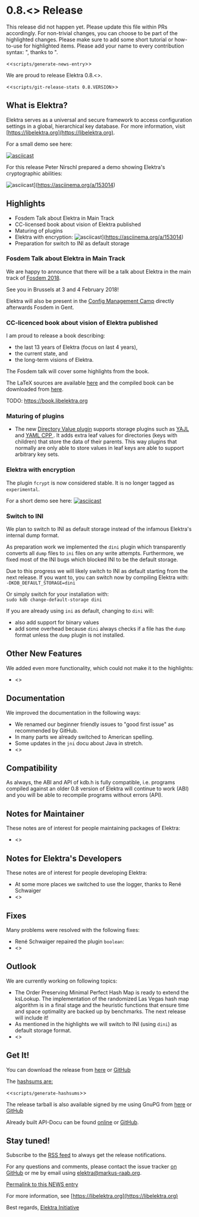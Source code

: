 # 0.8.<<VERSION>> Release

This release did not happen yet.
Please update this file within PRs accordingly.
For non-trivial changes, you can choose to be
part of the highlighted changes. Please make
sure to add some short tutorial or how-to-use
for highlighted items.
Please add your name to every contribution
syntax: ", thanks to <myname>".


<<`scripts/generate-news-entry`>>

We are proud to release Elektra 0.8.<<VERSION>>.

<<`scripts/git-release-stats 0.8.VERSION`>>

## What is Elektra?

Elektra serves as a universal and secure framework to access
configuration settings in a global, hierarchical key database.
For more information, visit [https://libelektra.org](https://libelektra.org).

For a small demo see here:

[![asciicast](https://asciinema.org/a/cantr04assr4jkv8v34uz9b8r.png)](https://asciinema.org/a/cantr04assr4jkv8v34uz9b8r)

For this release Peter Nirschl prepared a demo showing Elektra's cryptographic abilities:

![asciicast](https://asciinema.org/a/153014.png)](https://asciinema.org/a/153014)


## Highlights

- Fosdem Talk about Elektra in Main Track
- CC-licensed book about vision of Elektra published
- Maturing of plugins
- Elektra with encryption: 
  ![asciicast](https://asciinema.org/a/153014.png)](https://asciinema.org/a/153014)
- Preparation for switch to INI as default storage

### Fosdem Talk about Elektra in Main Track

We are happy to announce that there will be a talk about
Elektra in the main track of [Fosdem 2018](https://fosdem.org/2018).

See you in Brussels at 3 and 4 February 2018!

Elektra will also be present in the [Config Management Camp](http://cfgmgmtcamp.eu/)
directly afterwards Fosdem in Gent.

### CC-licenced book about vision of Elektra published

I am proud to release a book describing:

- the last 13 years of Elektra (focus on last 4 years),
- the current state, and
- the long-term visions of Elektra.

The Fosdem talk will cover some highlights from the book.

The LaTeX sources are available [here](https://github.com/ElektraInitiative/book)
and the compiled book can be downloaded from [here](https://github.com/ElektraInitiative/book/raw/master/book/book.pdf).

TODO: https://book.libelektra.org

### Maturing of plugins

- The new [Directory Value plugin](https://www.libelektra.org/plugins/directoryvalue) supports storage plugins such as [YAJL](https://www.libelektra.org/plugins/yajl) and [YAML CPP ](https://www.libelektra.org/plugins/yamlcpp). It adds extra leaf values for directories (keys with children) that store the data of their parents. This way plugins that normally are only able to store values in leaf keys are able to support arbitrary key sets.

### Elektra with encryption

The plugin `fcrypt` is now considered stable. It is no longer tagged as `experimental`.

For a short demo see here: [![asciicast](https://asciinema.org/a/153014.png)](https://asciinema.org/a/153014)

### Switch to INI

We plan to switch to INI as default storage instead of the infamous
Elektra's internal dump format.

As preparation work we implemented the `dini` plugin which transparently
converts all `dump` files to `ini` files on any write attempts.
Furthermore, we fixed most of the INI bugs which blocked INI to be the
default storage.

Due to this progress we will likely switch to INI as default starting
from the next release. If you want to, you can switch now by compiling
Elektra with:<br>
`-DKDB_DEFAULT_STORAGE=dini`

Or simply switch for your installation with:<br>
`sudo kdb change-default-storage dini`

If you are already using `ini` as default, changing to `dini` will:

- also add support for binary values
- add some overhead because `dini` always checks if a file has the `dump`
  format unless the `dump` plugin is not installed.

## Other New Features

We added even more functionality, which could not make it to the highlights:

- <<TODO>>

## Documentation

We improved the documentation in the following ways:

- We renamed our beginner friendly issues to "good first issue" as recommended
  by GitHub.
- In many parts we already switched to American spelling.
- Some updates in the `jni` docu about Java in stretch.
- <<TODO>>

## Compatibility

As always, the ABI and API of kdb.h is fully compatible, i.e. programs
compiled against an older 0.8 version of Elektra will continue to work
(ABI) and you will be able to recompile programs without errors (API).

## Notes for Maintainer

These notes are of interest for people maintaining packages of Elektra:

- <<TODO>>

## Notes for Elektra's Developers

These notes are of interest for people developing Elektra:

- At some more places we switched to use the logger, thanks to René Schwaiger
- <<TODO>>

## Fixes

Many problems were resolved with the following fixes:

- René Schwaiger repaired the plugin `boolean`:
- <<TODO>>

## Outlook

We are currently working on following topics:

- The Order Preserving Minimal Perfect Hash Map is ready to extend the ksLookup. The implementation of the randomized Las Vegas hash map
  algorithm is in a final stage and the heuristic functions that ensure time and space optimality are backed up by benchmarks.
  The next release will include it!
- As mentioned in the highlights we will switch to INI (using `dini`) as default storage format.
- <<TODO>>

## Get It!

You can download the release from [here](https://www.libelektra.org/ftp/elektra/releases/elektra-0.8.<<VERSION>>.tar.gz)
or [GitHub](https://github.com/ElektraInitiative/ftp/blob/master/releases/elektra-0.8.<<VERSION>>.tar.gz?raw=true)


The [hashsums are:](https://github.com/ElektraInitiative/ftp/blob/master/releases/elektra-0.8.<<VERSION>>.tar.gz.hashsum?raw=true)

<<`scripts/generate-hashsums`>>

The release tarball is also available signed by me using GnuPG from
[here](https://www.libelektra.org/ftp/elektra/releases/elektra-0.8.<<VERSION>>.tar.gz.gpg) or
[GitHub](https://github.com/ElektraInitiative/ftp/blob/master/releases//elektra-0.8.<<VERSION>>.tar.gz.gpg?raw=true)

Already built API-Docu can be found [online](https://doc.libelektra.org/api/0.8.<<VERSION>>/html/)
or [GitHub](https://github.com/ElektraInitiative/doc/tree/master/api/0.8.<<VERSION>>).


## Stay tuned!

Subscribe to the
[RSS feed](https://www.libelektra.org/news/feed.rss)
to always get the release notifications.

For any questions and comments, please contact the
issue tracker [on GitHub](http://issues.libelektra.org)
or me by email using elektra@markus-raab.org.

[Permalink to this NEWS entry](https://doc.libelektra.org/news/0.8.<<VERSION>>-release)

For more information, see [https://libelektra.org](https://libelektra.org)

Best regards,
[Elektra Initiative](https://www.libelektra.org/developers/authors)


